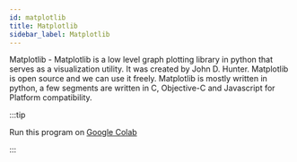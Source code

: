 ```yaml
---
id: matplotlib
title: Matplotlib
sidebar_label: Matplotlib
---
```


Matplotlib - Matplotlib is a low level graph plotting library in python that serves as a visualization utility. It was created by John D. Hunter. Matplotlib is open source and we can use it freely. Matplotlib is mostly written in python, a few segments are written in C, Objective-C and Javascript for Platform compatibility.

:::tip

Run this program on <a href='https://colab.research.google.com/drive/13g_UC0WD5xoqI6TBwSZ4UBzvQSYi44dE?usp=sharing'>Google Colab</a>

:::